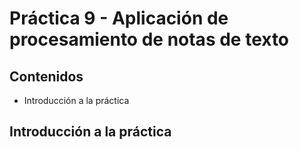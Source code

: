 # Práctica 9 - Aplicación de procesamiento de notas de texto

## Contenidos 
- Introducción a la práctica

## Introducción a la práctica

